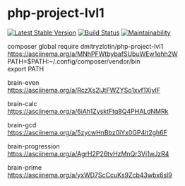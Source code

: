 # php-project-lvl1
[![Latest Stable Version](https://poser.pugx.org/dmitryzlotin/php-project-lvl1/v/stable)](https://packagist.org/packages/dmitryzlotin/php-project-lvl1)
[![Build Status](https://travis-ci.org/DmitryZlotin/php-project-lvl1.svg?branch=master)](https://travis-ci.org/DmitryZlotin/php-project-lvl1)
[![Maintainability](https://api.codeclimate.com/v1/badges/4d897306396564f229e7/maintainability)](https://codeclimate.com/github/DmitryZlotin/php-project-lvl1/maintainability)

composer global require dmitryzlotin/php-project-lvl1</br>
https://asciinema.org/a/MNhPFWtbybafSUbuWEw1ehh2W</br>
PATH=$PATH:~/.config/composer/vendor/bin</br>
export PATH

brain-even</br>
https://asciinema.org/a/RczXs2lJtFWZYSo1xvf1XiyIF

brain-calc</br>
https://asciinema.org/a/6iAh1ZysktFtq8Q4PHALdNMRk

brain-gcd</br>
https://asciinema.org/a/5zycwHnBbz0iYx0GP4lt2gh6F

brain-progression</br>
https://asciinema.org/a/AgrH2P26tvHzMnQr3Vj1wJzR4

brain-prime</br>
https://asciinema.org/a/yxWD7ScCcuKs9Zcb43wbx6sl9
